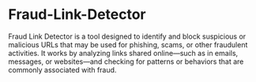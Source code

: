 # Fraud-Link-Detector
Fraud Link Detector is a tool designed to identify and block suspicious or malicious URLs that may be used for phishing, scams, or other fraudulent activities. It works by analyzing links shared online—such as in emails, messages, or websites—and checking for patterns or behaviors that are commonly associated with fraud.
